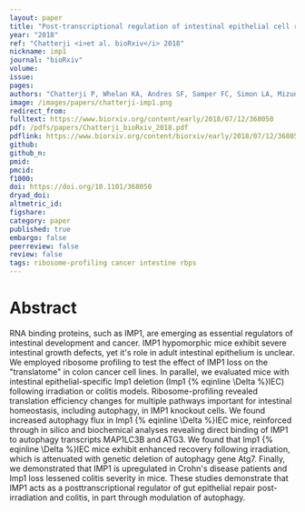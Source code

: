 ```yaml
---
layout: paper
title: "Post-transcriptional regulation of intestinal epithelial cell repair by RNA binding protein IMP1."
year: "2018"
ref: "Chatterji <i>et al. bioRxiv</i> 2018"
nickname: imp1
journal: "bioRxiv"
volume: 
issue: 
pages: 
authors: "Chatterji P, Whelan KA, Andres SF, Samper FC, Simon LA, Mizuno R, Lundsmith ET, Lee DSM, Liang S, Wijeratne HRS, Marti S, Chau L, Williams PA, Giroux V, Wilkins BJ, Wu GD, Shah P, Tartaglia GG, Hamilton KE"
image: /images/papers/chatterji-imp1.png
redirect_from: 
fulltext: https://www.biorxiv.org/content/early/2018/07/12/368050
pdf: /pdfs/papers/Chatterji_bioRxiv_2018.pdf
pdflink: https://www.biorxiv.org/content/biorxiv/early/2018/07/12/368050.full.pdf
github:
github_n:
pmid: 
pmcid: 
f1000: 
doi: https://doi.org/10.1101/368050
dryad_doi: 
altmetric_id: 
figshare: 
category: paper
published: true
embargo: false
peerreview: false
review: false
tags: ribosome-profiling cancer intestine rbps
---
```

# Abstract 

RNA binding proteins, such as IMP1, are emerging as essential regulators of intestinal development and cancer. IMP1 hypomorphic mice exhibit severe intestinal growth defects, yet it's role in adult intestinal epithelium is unclear. We employed ribosome profiling to test the effect of IMP1 loss on the "translatome" in colon cancer cell lines. In parallel, we evaluated mice with intestinal epithelial-specific Imp1 deletion (Imp1 {% eqinline \Delta %}IEC) following irradiation or colitis models. Ribosome-profiling revealed translation efficiency changes for multiple pathways important for intestinal homeostasis, including autophagy, in IMP1 knockout cells. We found increased autophagy flux in Imp1 {% eqinline \Delta %}IEC mice, reinforced through in silico and biochemical analyses revealing direct binding of IMP1 to autophagy transcripts MAP1LC3B and ATG3. We found that Imp1 {% eqinline \Delta %}IEC mice exhibit enhanced recovery following irradiation, which is attenuated with genetic deletion of autophagy gene Atg7. Finally, we demonstrated that IMP1 is upregulated in Crohn's disease patients and Imp1 loss lessened colitis severity in mice. These studies demonstrate that IMP1 acts as a posttranscriptional regulator of gut epithelial repair post-irradiation and colitis, in part through modulation of autophagy.

